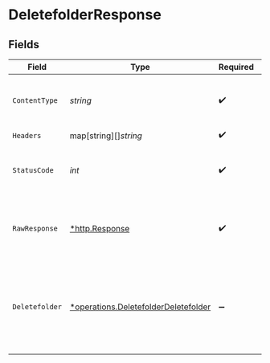 # DeletefolderResponse


## Fields

| Field                                                                                              | Type                                                                                               | Required                                                                                           | Description                                                                                        | Example                                                                                            |
| -------------------------------------------------------------------------------------------------- | -------------------------------------------------------------------------------------------------- | -------------------------------------------------------------------------------------------------- | -------------------------------------------------------------------------------------------------- | -------------------------------------------------------------------------------------------------- |
| `ContentType`                                                                                      | *string*                                                                                           | :heavy_check_mark:                                                                                 | HTTP response content type for this operation                                                      |                                                                                                    |
| `Headers`                                                                                          | map[string][]*string*                                                                              | :heavy_check_mark:                                                                                 | N/A                                                                                                |                                                                                                    |
| `StatusCode`                                                                                       | *int*                                                                                              | :heavy_check_mark:                                                                                 | HTTP response status code for this operation                                                       |                                                                                                    |
| `RawResponse`                                                                                      | [*http.Response](https://pkg.go.dev/net/http#Response)                                             | :heavy_check_mark:                                                                                 | Raw HTTP response; suitable for custom response parsing                                            |                                                                                                    |
| `Deletefolder`                                                                                     | [*operations.DeletefolderDeletefolder](../../../pkg/models/operations/deletefolderdeletefolder.md) | :heavy_minus_sign:                                                                                 | OK                                                                                                 | {<br/>"status": "error",<br/>"message": "You are not able to delete this folder"<br/>}             |